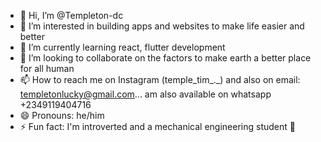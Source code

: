 - 👋 Hi, I’m @Templeton-dc
- 👀 I’m interested in building apps and websites to make life easier and better 
- 🌱 I’m currently learning react, flutter development 
- 💞️ I’m looking to collaborate on the factors to make earth a better place for all human 
- 📫 How to reach me on Instagram (temple_tim_._) and also on email: templetonlucky@gmail.com... am also available on whatsapp +2349119404716
- 😄 Pronouns: he/him
- ⚡ Fun fact: I'm introverted and a mechanical engineering student 🥲

<!---
Templeton-dc/Templeton-dc is a ✨ special ✨ repository because its `README.md` (this file) appears on your GitHub profile.
You can click the Preview link to take a look at your changes.
--->
